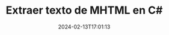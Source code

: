 ---
############################# Static ############################
layout: "auto-gen-parser"
date: 2024-02-13T17:01:13
draft: false
otherformats: odp ods odt one otp ott pdf pps ppsx ppt pptx rtf tex vdx vsdm vsdx

############################# Head ############################
head_title: "Extraer texto de MHTML en C#"
head_description: "Extraiga rápidamente texto de un archivo de documentos en C#."

############################# Header ############################
title: "Extraer texto de MHTML en C#"
description: "Extraiga texto de MHTML con unas pocas líneas de código .NET."
bg_image: "https://cms.admin.containerize.com/templates/aspose/App_Themes/V3/images/bg/header1.png"
bg_overlay: false
button:
    enable: true
    icon: "fas fa-arrow-down"
    label: "Descargue prueba gratis"
    link: "https://downloads.groupdocs.com/parser/net"

############################# SubMenu ############################
submenu:
    enable: true

    left:
        img_alt: "GroupDocs.Parser for .NET"
        image: "https://cms.admin.containerize.com/templates/groupdocs/images/product-logos/90x90-noborder/groupdocs-parser-net.png"
        product: "GroupDocs.Parser"
        platform: ".NET"

    middle:
        button:

            # button loop
            - link: "https://apireference.groupdocs.com/parser/net"
              text: "Referencia de la API"

            # button loop
            - link: "https://github.com/groupdocs-parser"
              text: "Ejemplos de código"

            # button loop
            - link: "https://products.groupdocs.app/parser/family"
              text: "demostraciones en vivo"

            # button loop
            - link: "https://purchase.groupdocs.com/pricing/parser/net"
              text: "Precios"

    right:
        link_download: "https://downloads.groupdocs.com/parser"
        link_learn: "https://docs.groupdocs.com/parser/net"
        link_buy: "https://purchase.groupdocs.com"

############################# About ############################
about:
    enable: true
    title: "¿Cómo extraer un texto de MHTML archivos .NET API?"
    content: |
        [GroupDocs.Parser for .NET](/es/parser/net/) es una API de extracción de texto, metadatos e imágenes para aplicaciones comerciales desarrolladas con C#, ASP.NET y otras tecnologías .NET. Admite la extracción de texto sin procesar, formateado y estructurado, así como metadatos de los archivos de formatos admitidos. A través de GroupDocs.Parser for .NET, sus aplicaciones también pueden analizar documentos protegidos con contraseña para formatos populares, como Word documentos de procesamiento, Excel hojas de cálculo, PowerPoint presentaciones, OneNote, PDF archivos y ZIP archivos. .
        
        GroupDocs.Parser La API es una opción adecuada para soluciones corporativas que necesitan la función de extracción de texto de archivos. Estas API son compatibles con todos los principales sistemas operativos y plataformas, incluido Frameworks: .NET Framework, .NET Standard, .NET Core, Mono.

############################# Steps ############################
steps:
    enable: true
    title_left: "Extraer texto de MHTML en .NET"
    content_left: |
        [GroupDocs.Parser for .NET](/es/parser/net/) facilita a los desarrolladores de C# extraer un texto de un archivo MHTML mediante la implementación de unos sencillos pasos.
        
        * Crear una instancia del objeto [Parser](https://reference.groupdocs.com/net/parser/groupdocs.parser/parser) para el documento inicial;
        * Llame al método [GetText](https://reference.groupdocs.com/net/parser/groupdocs.parser/parser/methods/gettext) y obtenga [TextReader](https://docs.microsoft.com/en-us/dotnet/api/system.io.textreader?view=netframework-2.0) objeto;
        * Compruebe si el lector no es *null* (la extracción de texto es compatible con el documento);
        * Leer un texto del lector.

    title_right: "Más información sobre la extracción de texto"
    content_right: |
        * <a href="https://docs.groupdocs.com/parser/net/extract-text-in-accurate-mode/">Cómo extraer texto en modo Preciso</a>
        * <a href="https://docs.groupdocs.com/parser/net/extract-text-in-raw-mode/">Cómo extraer texto en modo Raw</a>
 
    code: |
     {{% parser/additional-styles %}}
     {{< parser/code-parser title="Cómo extraer texto del archivo MHTML usando el código de ejemplo C#">}}

        ```csharp    
        // Extrae texto del archivo MHTML usando la API GroupDocs.Parser
        // Crear una instancia de la clase Parser
        using (Parser parser = new Parser(filePath)) {
            // Extraer un texto en el lector
            using (TextReader reader = parser.GetText()) {
                // Imprimir un texto del documento
                // Si no se admite la extracción de texto, un lector es nulo
                Console.WriteLine(reader == null ? "No se admite la extracción de texto." : reader.ReadToEnd());
            }
        }
        ```
     {{< /parser/code-parser >}}

############################# More ############################
more:
    enable: true
    title_left: "Requisitos del sistema"
    content_left: |
        GroupDocs.Parser for .NET Las API son compatibles con todas las principales plataformas y sistemas operativos. Antes de ejecutar el código a continuación, asegúrese de tener instalados los siguientes requisitos previos en su sistema.
        
        * Sistemas operativos: Microsoft Windows, Linux, MacOS
        * Entornos de desarrollo: Microsoft Visual Studio, Xamarin, MonoDevelop
        * Marcos
        * Descarga la última versión de GroupDocs.Parser for .NET desde [Nuget](https://www.nuget.org/packages/groupdocs.parser)

    title_right: "Por qué usar GroupDocs.Parser for .NET"
    content_right: |
        * Compatibilidad con la extracción de texto sin formato de cualquier documento compatible    
        * Análisis de documentos a través de plantillas definidas por el usuario    
        * Totalmente compatible con la extracción de texto estructurado    
        * Búsqueda de texto por palabra clave y expresión regular    
        * Extraiga texto formateado, metadatos, imágenes, contenedores y archivos adjuntos    
        * Extraiga la tabla de contenido para algunos formatos de documentos compatibles    
        * Analizar datos de formulario de PDF documentos    
        * Extraer hipervínculos del documento   

############################# Demos ############################
demos:
    enable: true
    title: "Demostraciones en vivo: extraiga texto de MHTML en línea"
    content: |
       Extraiga el texto del archivo MHTML ahora mismo visitando el sitio web [GroupDocs.Parser Live Demos](https://products.groupdocs.app/parser/text/mhtml).
       La demostración en vivo tiene los siguientes beneficios.
        
############################# About Formats ############################
about_formats:
    enable: true

############################# More Formats ############################
more_formats:
    enable: true
    title: "Extraer texto de otros formatos de documentos"
    content: |
        .NET API de análisis y extracción de texto de documentos para formatos de archivo e imágenes. Extraiga datos para algunos de los formatos de archivo populares como se indica a continuación.

############################# Back to top ###############################
back_to_top:
    enable: true
---
